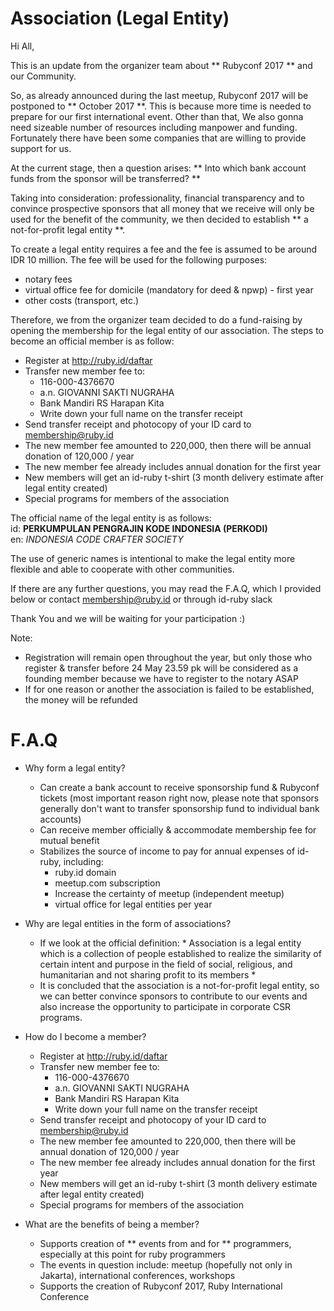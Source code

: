 # Association (Legal Entity)

Hi All,

This is an update from the organizer team about ** Rubyconf 2017 ** and our Community.

So, as already announced during the last meetup, Rubyconf 2017 will be postponed to ** October 2017 **. This is because more time is needed to prepare for our first international event. Other than that, We also gonna need sizeable number of resources including manpower and funding. Fortunately there have been some companies that are willing to provide support for us.

At the current stage, then a question arises: ** Into which bank account funds from the sponsor will be transferred? **

Taking into consideration: professionality, financial transparency and to convince prospective sponsors that all money that we receive will only be used for the benefit of the community, we then decided to establish ** a not-for-profit legal entity **.

To create a legal entity requires a fee and the fee is assumed to be around IDR 10 million. The fee will be used for the following purposes:
- notary fees
- virtual office fee for domicile (mandatory for deed & npwp) - first year
- other costs (transport, etc.)

Therefore, we from the organizer team decided to do a fund-raising by opening the membership for the legal entity of our association. The steps to become an official member is as follow:
- Register at http://ruby.id/daftar
- Transfer new member fee to:
  - 116-000-4376670
  - a.n. GIOVANNI SAKTI NUGRAHA
  - Bank Mandiri RS Harapan Kita
  - Write down your full name on the transfer receipt
- Send transfer receipt and photocopy of your ID card to membership@ruby.id
- The new member fee amounted to 220,000, then there will be annual donation of 120,000 / year
- The new member fee already includes annual donation for the first year
- New members will get an id-ruby t-shirt (3 month delivery estimate after legal entity created)
- Special programs for members of the association

The official name of the legal entity is as follows:  
id: **PERKUMPULAN PENGRAJIN KODE INDONESIA (PERKODI)**  
en: *INDONESIA CODE CRAFTER SOCIETY*

The use of generic names is intentional to make the legal entity more flexible and able to cooperate with other communities.

If there are any further questions, you may read the F.A.Q, which I provided below or contact membership@ruby.id or through id-ruby slack

Thank You and we will be waiting for your participation :)

Note:
- Registration will remain open throughout the year, but only those who register & transfer before 24 May 23.59 pk will be considered as a founding member because we have to register to the notary ASAP
- If for one reason or another the association is failed to be established, the money will be refunded

# F.A.Q

- Why form a legal entity?
    - Can create a bank account to receive sponsorship fund & Rubyconf tickets (most important reason right now, please note that sponsors generally don't want to transfer sponsorship fund to individual bank accounts)
    - Can receive member officially & accommodate membership fee for mutual benefit
    - Stabilizes the source of income to pay for annual expenses of id-ruby, including:
      - ruby.id domain
      - meetup.com subscription
      - Increase the certainty of meetup (independent meetup)
      - virtual office for legal entities per year

- Why are legal entities in the form of associations?
    - If we look at the official definition: * Association is a legal entity which is a collection of people established to realize the similarity of certain intent and purpose in the field of social, religious, and humanitarian and not sharing profit to its members *
    - It is concluded that the association is a not-for-profit legal entity, so we can better convince sponsors to contribute to our events and also increase the opportunity to participate in corporate CSR programs.

- How do I become a member?
  - Register at http://ruby.id/daftar
  - Transfer new member fee to:
    - 116-000-4376670
    - a.n. GIOVANNI SAKTI NUGRAHA
    - Bank Mandiri RS Harapan Kita
    - Write down your full name on the transfer receipt
  - Send transfer receipt and photocopy of your ID card to membership@ruby.id
  - The new member fee amounted to 220,000, then there will be annual donation of 120,000 / year
  - The new member fee already includes annual donation for the first year
  - New members will get an id-ruby t-shirt (3 month delivery estimate after legal entity created)
  - Special programs for members of the association

- What are the benefits of being a member?
  - Supports creation of ** events from and for ** programmers, especially at this point for ruby ​​programmers
  - The events in question include: meetup (hopefully not only in Jakarta), international conferences, workshops
  - Supports the creation of Rubyconf 2017, Ruby International Conference